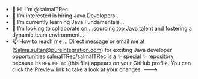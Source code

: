 - 👋 Hi, I’m @salmaITRec
- 👀 I’m interested in hiring Java Developers...
- 🌱 I’m currently learning Java Fundamentals...
- 💞️ I’m looking to collaborate on ...sourcing top Java talent and fostering a dynamic team environment...
- 📫 How to reach me ... Direct message or email me at (Salma.sultan@pureintegration.com) for exciting Java developer opportunities
salmaITRec/salmaITRec is a ✨ special ✨ repository because its `README.md` (this file) appears on your GitHub profile.
You can click the Preview link to take a look at your changes.
--->
